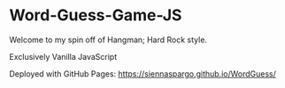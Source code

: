 # Word-Guess-Game-JS
Welcome to my spin off of Hangman; Hard Rock style.

Exclusively Vanilla JavaScript

Deployed with GitHub Pages: https://siennaspargo.github.io/WordGuess/
